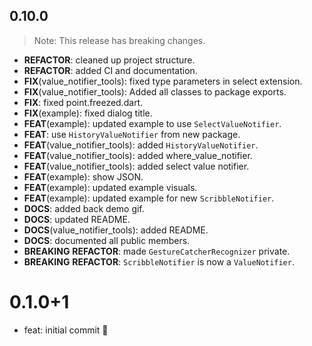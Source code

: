 ## 0.10.0

> Note: This release has breaking changes.

 - **REFACTOR**: cleaned up project structure.
 - **REFACTOR**: added CI and documentation.
 - **FIX**(value_notifier_tools): fixed type parameters in select extension.
 - **FIX**(value_notifier_tools): Added all classes to package exports.
 - **FIX**: fixed point.freezed.dart.
 - **FIX**(example): fixed dialog title.
 - **FEAT**(example): updated example to use `SelectValueNotifier`.
 - **FEAT**: use `HistoryValueNotifier` from new package.
 - **FEAT**(value_notifier_tools): added `HistoryValueNotifier`.
 - **FEAT**(value_notifier_tools): added where_value_notifier.
 - **FEAT**(value_notifier_tools): added select value notifier.
 - **FEAT**(example): show JSON.
 - **FEAT**(example): updated example visuals.
 - **FEAT**(example): updated example for new `ScribbleNotifier`.
 - **DOCS**: added back demo gif.
 - **DOCS**: updated README.
 - **DOCS**(value_notifier_tools): added README.
 - **DOCS**: documented all public members.
 - **BREAKING** **REFACTOR**: made `GestureCatcherRecognizer` private.
 - **BREAKING** **REFACTOR**: `ScribbleNotifier` is now a `ValueNotifier`.

# 0.1.0+1

- feat: initial commit 🎉

